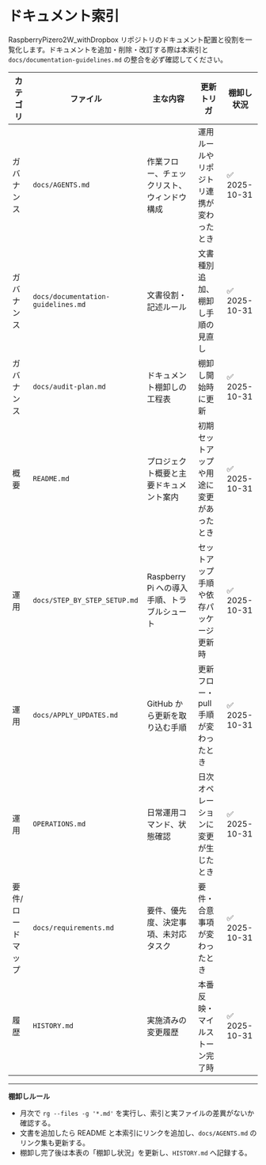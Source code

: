 # ドキュメント索引

RaspberryPizero2W_withDropbox リポジトリのドキュメント配置と役割を一覧化します。ドキュメントを追加・削除・改訂する際は本索引と `docs/documentation-guidelines.md` の整合を必ず確認してください。

| カテゴリ | ファイル | 主な内容 | 更新トリガ | 棚卸し状況 |
| --- | --- | --- | --- | --- |
| ガバナンス | `docs/AGENTS.md` | 作業フロー、チェックリスト、ウィンドウ構成 | 運用ルールやリポジトリ連携が変わったとき | ✅ 2025-10-31 |
| ガバナンス | `docs/documentation-guidelines.md` | 文書役割・記述ルール | 文書種別追加、棚卸し手順の見直し | ✅ 2025-10-31 |
| ガバナンス | `docs/audit-plan.md` | ドキュメント棚卸しの工程表 | 棚卸し開始時に更新 | ✅ 2025-10-31 |
| 概要 | `README.md` | プロジェクト概要と主要ドキュメント案内 | 初期セットアップや用途に変更があったとき | ✅ 2025-10-31 |
| 運用 | `docs/STEP_BY_STEP_SETUP.md` | Raspberry Pi への導入手順、トラブルシュート | セットアップ手順や依存パッケージ更新時 | ✅ 2025-10-31 |
| 運用 | `docs/APPLY_UPDATES.md` | GitHub から更新を取り込む手順 | 更新フロー・ pull 手順が変わったとき | ✅ 2025-10-31 |
| 運用 | `OPERATIONS.md` | 日常運用コマンド、状態確認 | 日次オペレーションに変更が生じたとき | ✅ 2025-10-31 |
| 要件/ロードマップ | `docs/requirements.md` | 要件、優先度、決定事項、未対応タスク | 要件・合意事項が変わったとき | ✅ 2025-10-31 |
| 履歴 | `HISTORY.md` | 実施済みの変更履歴 | 本番反映・マイルストーン完了時 | ✅ 2025-10-31 |

---

**棚卸しルール**  
- 月次で `rg --files -g '*.md'` を実行し、索引と実ファイルの差異がないか確認する。  
- 文書を追加したら README と本索引にリンクを追加し、`docs/AGENTS.md` のリンク集も更新する。  
- 棚卸し完了後は本表の「棚卸し状況」を更新し、`HISTORY.md` へ記録する。
